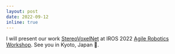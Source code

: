 ```yaml
---
layout: post
date: 2022-09-12
inline: true
---
```


I will present our work <a href="/stereovoxelnet">StereoVoxelNet</a> at IROS 2022 <a href="https://wp.nyu.edu/workshopiros2022agilerobotics/">Agile Robotics Workshop</a>. See you in Kyoto, Japan :japan:.